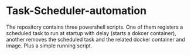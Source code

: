 # Task-Scheduler-automation
The repository contains three powershell scripts. One of them registers a scheduled task to run at startup with delay (starts a dokcer container), another removes the scheduled task and the related docker container and image. Plus a simple running script.
